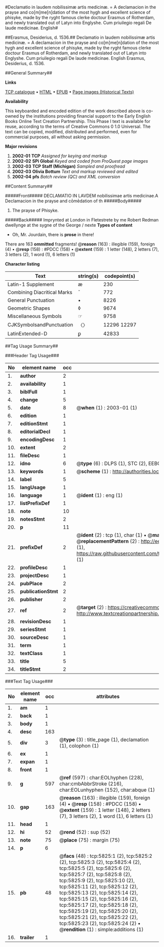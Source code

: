 #Declamatio in laudem nobilissimæ artis medicinæ. = A declamacion in the prayse and co[m]me[n]dation of the most hygh and excellent science of phisyke, made by the ryght famous clerke doctour Erasmus of Rotherdam, and newly translated out of Latyn into Englyshe. Cum priuilegio regali De laude medicinae. English#

##Erasmus, Desiderius, d. 1536.##
Declamatio in laudem nobilissimæ artis medicinæ. = A declamacion in the prayse and co[m]me[n]dation of the most hygh and excellent science of phisyke, made by the ryght famous clerke doctour Erasmus of Rotherdam, and newly translated out of Latyn into Englyshe. Cum priuilegio regali
De laude medicinae. English
Erasmus, Desiderius, d. 1536.

##General Summary##

**Links**

[TCP catalogue](http://www.ota.ox.ac.uk/tcp/)  • 
[HTML](http://tei.it.ox.ac.uk/tcp/Texts-HTML/free/A00/A00354.html)  • 
[EPUB](http://tei.it.ox.ac.uk/tcp/Texts-EPUB/free/A00/A00354.epub) • 
[Page images (Historical Texts)](https://data.historicaltexts.jisc.ac.uk/view?pubId=eebo-99841256e&pageId=eebo-99841256e-5825-1)

**Availability**

This keyboarded and encoded edition of the
	       work described above is co-owned by the institutions
	       providing financial support to the Early English Books
	       Online Text Creation Partnership. This Phase I text is
	       available for reuse, according to the terms of Creative
	       Commons 0 1.0 Universal. The text can be copied,
	       modified, distributed and performed, even for
	       commercial purposes, all without asking permission.

**Major revisions**

1. __2002-01__ __TCP__ *Assigned for keying and markup*
1. __2002-02__ __SPi Global__ *Keyed and coded from ProQuest page images*
1. __2002-03__ __TCP Staff (Michigan)__ *Sampled and proofread*
1. __2002-03__ __Olivia Bottum__ *Text and markup reviewed and edited*
1. __2002-04__ __pfs__ *Batch review (QC) and XML conversion*

##Content Summary##

#####Front#####
DECLAMATIO IN LAVDEM nobilissimae artis medicinae.A Declamacion in the prayse and cōmēdation of th
#####Body#####

1. The prayse of Phisyke.

#####Back#####
Imprynted at London in Fletestrete by me Robert Redman dwellynge at the sygne of the George / nexte 
**Types of content**

  * Oh, Mr. Jourdain, there is **prose** in there!

There are 163 **ommitted** fragments! 
 @__reason__ (163) : illegible (159), foreign (4)  •  @__resp__ (158) : #PDCC (158)  •  @__extent__ (159) : 1 letter (148), 2 letters (7), 3 letters (2), 1 word (1), 6 letters (1)

**Character listing**


|Text|string(s)|codepoint(s)|
|---|---|---|
|Latin-1 Supplement|æ|230|
|Combining             Diacritical Marks|̄|772|
|General Punctuation|•|8226|
|Geometric Shapes|◊|9674|
|Miscellaneous Symbols|☞|9758|
|CJKSymbolsandPunctuation|〈〉|12296 12297|
|LatinExtended-D|ꝑ|42833|

##Tag Usage Summary##

###Header Tag Usage###

|No|element name|occ|attributes|
|---|---|---|---|
|1.|__author__|2||
|2.|__availability__|1||
|3.|__biblFull__|1||
|4.|__change__|5||
|5.|__date__|8| @__when__ (1) : 2003-01 (1)|
|6.|__edition__|1||
|7.|__editionStmt__|1||
|8.|__editorialDecl__|1||
|9.|__encodingDesc__|1||
|10.|__extent__|2||
|11.|__fileDesc__|1||
|12.|__idno__|6| @__type__ (6) : DLPS (1), STC (2), EEBO-CITATION (1), PROQUEST (1), VID (1)|
|13.|__keywords__|1| @__scheme__ (1) : http://authorities.loc.gov/ (1)|
|14.|__label__|5||
|15.|__langUsage__|1||
|16.|__language__|1| @__ident__ (1) : eng (1)|
|17.|__listPrefixDef__|1||
|18.|__note__|10||
|19.|__notesStmt__|2||
|20.|__p__|11||
|21.|__prefixDef__|2| @__ident__ (2) : tcp (1), char (1)  •  @__matchPattern__ (2) : ([0-9\-]+):([0-9IVX]+) (1), (.+) (1)  •  @__replacementPattern__ (2) : http://eebo.chadwyck.com/downloadtiff?vid=$1&page=$2 (1), https://raw.githubusercontent.com/textcreationpartnership/Texts/master/tcpchars.xml#$1 (1)|
|22.|__profileDesc__|1||
|23.|__projectDesc__|1||
|24.|__pubPlace__|2||
|25.|__publicationStmt__|2||
|26.|__publisher__|2||
|27.|__ref__|2| @__target__ (2) : https://creativecommons.org/publicdomain/zero/1.0/ (1), http://www.textcreationpartnership.org/docs/. (1)|
|28.|__revisionDesc__|1||
|29.|__seriesStmt__|1||
|30.|__sourceDesc__|1||
|31.|__term__|1||
|32.|__textClass__|1||
|33.|__title__|5||
|34.|__titleStmt__|2||


###Text Tag Usage###

|No|element name|occ|attributes|
|---|---|---|---|
|1.|__am__|1||
|2.|__back__|1||
|3.|__body__|1||
|4.|__desc__|163||
|5.|__div__|3| @__type__ (3) : title_page (1), declamation (1), colophon (1)|
|6.|__ex__|1||
|7.|__expan__|1||
|8.|__front__|1||
|9.|__g__|597| @__ref__ (597) : char:EOLhyphen (228), char:cmbAbbrStroke (216), char:EOLunhyphen (152), char:abque (1)|
|10.|__gap__|163| @__reason__ (163) : illegible (159), foreign (4)  •  @__resp__ (158) : #PDCC (158)  •  @__extent__ (159) : 1 letter (148), 2 letters (7), 3 letters (2), 1 word (1), 6 letters (1)|
|11.|__head__|1||
|12.|__hi__|52| @__rend__ (52) : sup (52)|
|13.|__note__|75| @__place__ (75) : margin (75)|
|14.|__p__|6||
|15.|__pb__|48| @__facs__ (48) : tcp:5825:1 (2), tcp:5825:2 (2), tcp:5825:3 (2), tcp:5825:4 (2), tcp:5825:5 (2), tcp:5825:6 (2), tcp:5825:7 (2), tcp:5825:8 (2), tcp:5825:9 (2), tcp:5825:10 (2), tcp:5825:11 (2), tcp:5825:12 (2), tcp:5825:13 (2), tcp:5825:14 (2), tcp:5825:15 (2), tcp:5825:16 (2), tcp:5825:17 (2), tcp:5825:18 (2), tcp:5825:19 (2), tcp:5825:20 (2), tcp:5825:21 (2), tcp:5825:22 (2), tcp:5825:23 (2), tcp:5825:24 (2)  •  @__rendition__ (1) : simple:additions (1)|
|16.|__trailer__|1||
